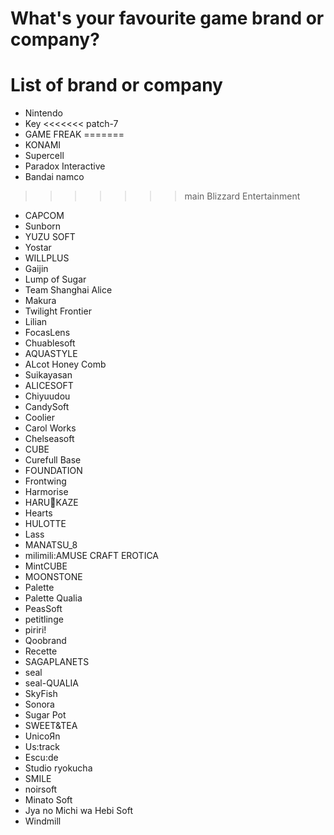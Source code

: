# What's your favourite game brand or company?

# List of brand or company
- Nintendo
- Key
<<<<<<< patch-7
- GAME FREAK
=======
- KONAMI
- Supercell
- Paradox Interactive
- Bandai namco
>>>>>>> main
Blizzard Entertainment
- CAPCOM
- Sunborn
- YUZU SOFT
- Yostar
- WILLPLUS
- Gaijin
- Lump of Sugar
- Team Shanghai Alice
- Makura
- Twilight Frontier
- Lilian
- FocasLens
- Chuablesoft
- AQUASTYLE
- ALcot Honey Comb
- Suikayasan
- ALICESOFT
- Chiyuudou
- CandySoft
- Coolier
- Carol Works
- Chelseasoft
- CUBE
- Curefull Base
- FOUNDATION
- Frontwing
- Harmorise
- HARU🌸KAZE
- Hearts
- HULOTTE
- Lass
- MANATSU_8
- milimili:AMUSE CRAFT EROTICA
- MintCUBE
- MOONSTONE
- Palette
- Palette Qualia
- PeasSoft
- petitlinge
- piriri!
- Qoobrand
- Recette
- SAGAPLANETS
- seal
- seal-QUALIA
- SkyFish
- Sonora
- Sugar Pot
- SWEET&TEA
- UnicoЯn
- Us:track
- Escu:de
- Studio ryokucha
- SMILE
- noirsoft
- Minato Soft
- Jya no Michi wa Hebi Soft
- Windmill
